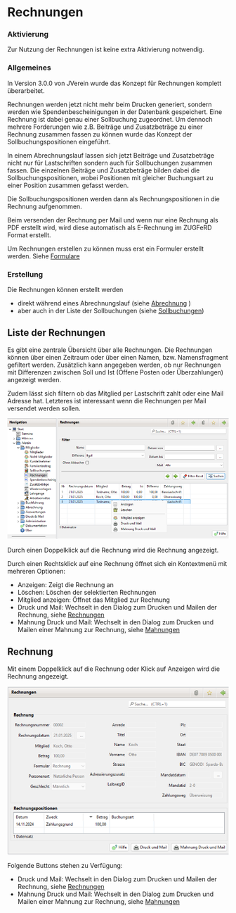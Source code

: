 # Rechnungen

### Aktivierung

Zur Nutzung der Rechnungen ist keine extra Aktivierung notwendig.

### Allgemeines

In Version 3.0.0 von JVerein wurde das Konzept für Rechnungen komplett überarbeitet.

Rechnungen werden jetzt nicht mehr beim Drucken generiert, sondern werden wie Spendenbescheinigungen in der Datenbank gespeichert. Eine Rechnung ist dabei genau einer Sollbuchung zugeordnet. Um dennoch mehrere Forderungen wie z.B. Beiträge und Zusatzbeträge zu einer Rechnung zusammen fassen zu können wurde das Konzept der Sollbuchungspositionen eingeführt.

In einem Abrechnungslauf lassen sich jetzt Beiträge und Zusatzbeträge nicht nur für Lastschriften sondern auch für Sollbuchungen zusammen fassen. Die einzelnen Beiträge und Zusatzbeträge bilden dabei die Sollbuchungspositionen, wobei Positionen mit gleicher Buchungsart zu einer Position zusammen gefasst werden.

Die Sollbuchungspositionen werden dann als Rechnungspositionen in die Rechnung aufgenommen.

Beim versenden der Rechnung per Mail und wenn nur eine Rechnung als PDF erstellt wird, wird diese automatisch als E-Rechnung im ZUGFeRD Format erstellt.

Um Rechnungen erstellen zu können muss erst ein Formuler erstellt werden. Siehe [Formulare](../administration/mitglieder/formulare.md)

### Erstellung

Die Rechnungen können erstellt werden

* direkt während eines Abrechnungslauf (siehe [Abrechnung](../abrech/abrechnung.md) )
* aber auch in der Liste der Sollbuchungen (siehe [Sollbuchungen](mitgliedskonto.md))

## Liste der Rechnungen

Es gibt eine zentrale Übersicht über alle Rechnungen. Die Rechnungen können über einen Zeitraum oder über einen Namen, bzw. Namensfragment gefiltert werden. Zusätzlich kann angegeben werden, ob nur Rechnungen mit Differenzen zwischen Soll und Ist (Offene Posten oder Überzahlungen) angezeigt werden.

Zudem lässt sich filtern ob das Mitglied per Lastschrift zahlt oder eine Mail Adresse hat. Letzteres ist interessant wenn die Rechnungen per Mail versendet werden sollen.

![](img/RechnungenListeView.png)

Durch einen Doppelklick auf die Rechnung wird die Rechnung angezeigt.

Durch einen Rechtsklick auf eine Rechnung öffnet sich ein Kontextmenü mit mehreren Optionen:

* Anzeigen: Zeigt die Rechnung an
* Löschen: Löschen der selektierten Rechnungen
* Mitglied anzeigen: Öffnet das Mitglied zur Rechnung
* Druck und Mail: Wechselt in den Dialog zum Drucken und Mailen der Rechnung, siehe [Rechnungen](../druckmail/rechnungen.md)
* Mahnung Druck und Mail: Wechselt in den Dialog zum Drucken und Mailen einer Mahnung zur Rechnung, siehe [Mahnungen](../druckmail/mahnungen.md)

## Rechnung

Mit einem Doppelklick auf die Rechnung oder Klick auf Anzeigen wird die Rechnung angezeigt.

![](img/RechnungView.png)

Folgende Buttons stehen zu Verfügung:

* Druck und Mail: Wechselt in den Dialog zum Drucken und Mailen der Rechnung, siehe [Rechnungen](../druckmail/rechnungen.md)
* Mahnung Druck und Mail: Wechselt in den Dialog zum Drucken und Mailen einer Mahnung zur Rechnung, siehe [Mahnungen](../druckmail/mahnungen.md)
